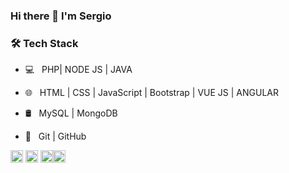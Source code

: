 ### Hi there 👋 I'm Sergio



<h3>🛠 Tech Stack</h3>



- 💻 &nbsp; PHP| NODE JS | JAVA 

- 🌐 &nbsp; HTML | CSS | JavaScript | Bootstrap | VUE JS | ANGULAR

- 🛢 &nbsp; MySQL | MongoDB

- 🔧 &nbsp; Git | GitHub



[<img src='https://cdn.jsdelivr.net/npm/simple-icons@3.0.1/icons/github.svg' alt='github' height='20' >](https://github.com/Cabedux)  [<img src='https://cdn.jsdelivr.net/npm/simple-icons@3.0.1/icons/linkedin.svg' alt='linkedin' height='20'>](https://www.linkedin.com/in/scabedobel/)  [<img src='https://cdn.jsdelivr.net/npm/simple-icons@3.0.1/icons/twitter.svg' alt='twitter' height='20'>](https://twitter.com/CabedoCs)[<img src='twitter1.png' alt='twitter' height='20'>](https://twitter.com/CabedoCs)





<!--
**cabedux/cabedux** is a ✨ _special_ ✨ repository because its `README.md` (this file) appears on your GitHub profile.

Here are some ideas to get you started:

- 🔭 I’m currently working on ...
- 🌱 I’m currently learning ...
- 👯 I’m looking to collaborate on ...
- 🤔 I’m looking for help with ...
- 💬 Ask me about ...
- 📫 How to reach me: ...
- 😄 Pronouns: ...
- ⚡ Fun fact: ...
-->
